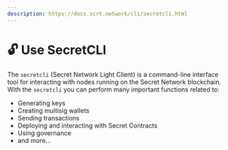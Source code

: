 ```yaml
---
description: https://docs.scrt.network/cli/secretcli.html
---
```


# 🔓 Use SecretCLI

The `secretcli`  (Secret Network Light Client) is a command-line interface tool for interacting with nodes running on the Secret Network blockchain. With the `secretcli`  you can perform many important functions related to:

* Generating keys
* Creating multisig wallets
* Sending transactions
* Deploying and interacting with Secret Contracts
* Using governance
* and more...
